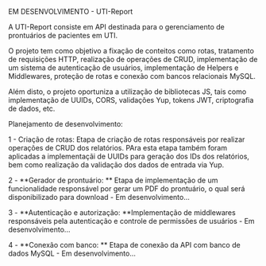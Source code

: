 EM DESENVOLVIMENTO - UTI-Report

A UTI-Report consiste em API destinada para o gerenciamento de prontuários de pacientes em UTI.

O projeto tem como objetivo a fixação de conteitos como rotas, tratamento de requisições HTTP, realização de operações de CRUD, implementação de um sistema de autenticação de usuários, implementação de Helpers e Middlewares, proteção de rotas e conexão com bancos relacionais MySQL.

Além disto, o projeto oportuniza a utilização de bibliotecas JS, tais como implementação de UUIDs, CORS, validações Yup, tokens JWT, criptografia de dados, etc.


Planejamento de desenvolvimento:

1 - Criação de rotas: 
Etapa de criação de rotas responsáveis por realizar operações de CRUD dos relatórios. PAra esta etapa também foram aplicadas a implementaçãi de UUIDs para geração dos IDs dos relatórios, bem como realização da validação dos dados de entrada via Yup.

2 - **Gerador de prontuário: ** Etapa de implementação de um funcionalidade responsável por gerar um PDF do prontuário, o qual será disponibilizado para download - Em desenvolvimento...

3 - **Autenticação e autorização: **Implementação de middlewares responsáveis pela autenticação e controle de permissões de usuários - Em desenvolvimento...

4 - **Conexão com banco: ** Etapa de conexão da API com banco de dados MySQL - Em desenvolvimento...
